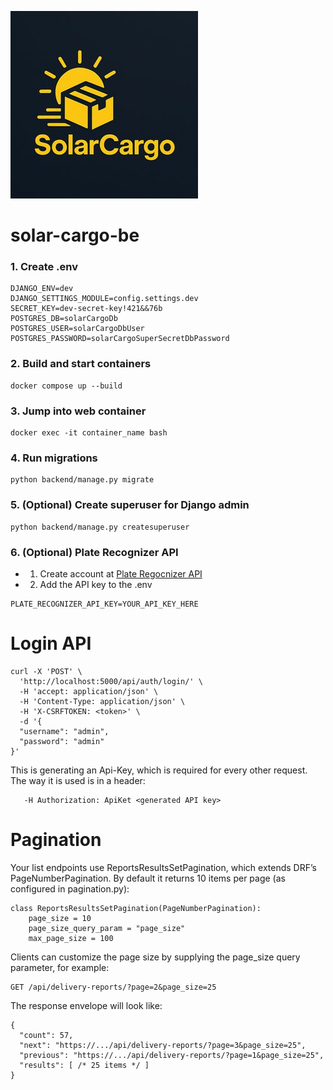 ![Screenshot](backend/reports/static/images/solar_cargo_logo.jpg)
# solar-cargo-be
### 1. Create .env 
```
DJANGO_ENV=dev
DJANGO_SETTINGS_MODULE=config.settings.dev
SECRET_KEY=dev-secret-key!421&&76b
POSTGRES_DB=solarCargoDb
POSTGRES_USER=solarCargoDbUser
POSTGRES_PASSWORD=solarCargoSuperSecretDbPassword
```
### 2. Build and start containers
```
docker compose up --build
```
### 3. Jump into web container
```
docker exec -it container_name bash
```
### 4. Run migrations
```
python backend/manage.py migrate
```
### 5. (Optional) Create superuser for Django admin
```
python backend/manage.py createsuperuser
```
### 6. (Optional) Plate Recognizer API
* 1. Create account at [Plate Regocnizer API](https://app.platerecognizer.com)
* 2. Add the API key to the .env
```
PLATE_RECOGNIZER_API_KEY=YOUR_API_KEY_HERE
```

# Login API

```
curl -X 'POST' \
  'http://localhost:5000/api/auth/login/' \
  -H 'accept: application/json' \
  -H 'Content-Type: application/json' \
  -H 'X-CSRFTOKEN: <token>' \
  -d '{
  "username": "admin",
  "password": "admin"
}'
```
 This is generating an Api-Key, which is required for every other request.
 The way it is used is in a header:
 ```
    -H Authorization: ApiKet <generated API key>
 ```

# Pagination

Your list endpoints use ReportsResultsSetPagination, which extends DRF’s PageNumberPagination. By default it returns 10 items per page (as configured in pagination.py):

```
class ReportsResultsSetPagination(PageNumberPagination):
    page_size = 10
    page_size_query_param = "page_size"
    max_page_size = 100
```

Clients can customize the page size by supplying the page_size query parameter, for example:

```angular2html
GET /api/delivery-reports/?page=2&page_size=25
```

The response envelope will look like:
```angular2html
{
  "count": 57,
  "next": "https://.../api/delivery-reports/?page=3&page_size=25",
  "previous": "https://.../api/delivery-reports/?page=1&page_size=25",
  "results": [ /* 25 items */ ]
}
```

